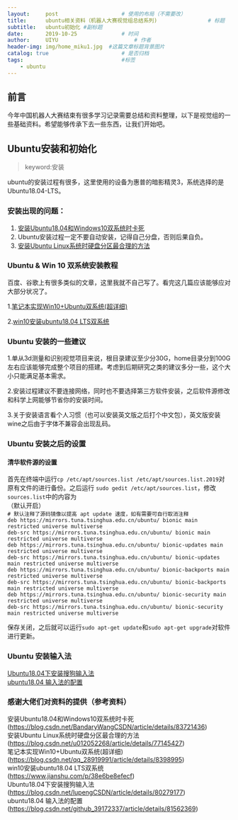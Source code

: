 ```yaml
---
layout:     post   				    # 使用的布局（不需要改）
title:      ubuntu相关资料（机器人大赛视觉组总结系列)				# 标题 
subtitle:   ubuntu初始化 #副标题
date:       2019-10-25 				# 时间
author:     UIYU 						# 作者
header-img: img/home_miku1.jpg 	#这篇文章标题背景图片
catalog: true 						# 是否归档
tags:								#标签
    - ubuntu
---
```

## 前言
今年中国机器人大赛结束有很多学习记录需要总结和资料整理，以下是视觉组的一些基础资料。希望能够传承下去一些东西，让我们开始吧。

## Ubuntu安装和初始化
>keyword:安装

ubuntu的安装过程有很多，这里使用的设备为惠普的暗影精灵3，系统选择的是Ubuntu18.04-LTS。
### 安装出现的问题：

1. [安装Ubuntu18.04和Windows10双系统时卡死](https://blog.csdn.net/BandaryWangCSDN/article/details/83721436)
2. Ubuntu安装过程一定不要自动安装，记得自己分盘，否则后果自负。
3. [安装Ubuntu Linux系统时硬盘分区最合理的方法](https://blog.csdn.net/u012052268/article/details/77145427)

### Ubuntu & Win 10 双系统安装教程
百度、谷歌上有很多类似的文章，这里我就不自己写了。看完这几篇应该能够应对大部分状况了。

1.[笔记本实现Win10+Ubuntu双系统(超详细)](https://blog.csdn.net/qq_28919991/article/details/8398995)

2.[win10安装ubuntu18.04 LTS双系统](https://www.jianshu.com/p/38e6be8efecf)

### Ubuntu 安装的一些建议

1.单从3d测量和识别视觉项目来说，根目录建议至少分30G，home目录分到100G左右应该能够完成整个项目的搭建。考虑到后期研究之类的建议多分一些，这个大小只能满足基本需求。

2.安装过程建议不要连接网络，同时也不要选择第三方软件安装，之后软件源修改和科学上网能够节省你的安装时间。

3.关于安装语言看个人习惯（也可以安装英文版之后打个中文包），英文版安装wine之后由于字体不兼容会出现乱码。

### Ubuntu 安装之后的设置

#### 清华软件源的设置
首先在终端中运行`cp /etc/apt/sources.list /etc/apt/sources.list.2019`对原有文件的进行备份。之后运行
`sudo gedit /etc/apt/sources.list`，修改`sources.list`中的内容为  
（默认开启）  
`# 默认注释了源码镜像以提高 apt update 速度，如有需要可自行取消注释`  
`deb https://mirrors.tuna.tsinghua.edu.cn/ubuntu/ bionic main restricted universe multiverse`  
`deb-src https://mirrors.tuna.tsinghua.edu.cn/ubuntu/ bionic main restricted universe multiverse`  
`deb https://mirrors.tuna.tsinghua.edu.cn/ubuntu/ bionic-updates main restricted universe multiverse`   
`deb-src https://mirrors.tuna.tsinghua.edu.cn/ubuntu/ bionic-updates main restricted universe multiverse`  
`deb https://mirrors.tuna.tsinghua.edu.cn/ubuntu/ bionic-backports main restricted universe multiverse`  
`deb-src https://mirrors.tuna.tsinghua.edu.cn/ubuntu/ bionic-backports main restricted universe multiverse`  
`deb https://mirrors.tuna.tsinghua.edu.cn/ubuntu/ bionic-security main restricted universe multiverse`  
`deb-src https://mirrors.tuna.tsinghua.edu.cn/ubuntu/ bionic-security main restricted universe multiverse`

保存关闭，之后就可以运行`sudo apt-get update`和`sudo apt-get upgrade`对软件进行更新。

### Ubuntu 安装输入法
[Ubuntu18.04下安装搜狗输入法](https://blog.csdn.net/lupengCSDN/article/details/80279177)  
[ubuntu18.04 输入法的配置](https://blog.csdn.net/github_39172337/article/details/81562369)




### 感谢大佬们对资料的提供（参考资料）
安装Ubuntu18.04和Windows10双系统时卡死(https://blog.csdn.net/BandaryWangCSDN/article/details/83721436)  
安装Ubuntu Linux系统时硬盘分区最合理的方法(https://blog.csdn.net/u012052268/article/details/77145427)  
笔记本实现Win10+Ubuntu双系统(超详细)(https://blog.csdn.net/qq_28919991/article/details/8398995)  
win10安装ubuntu18.04 LTS双系统(https://www.jianshu.com/p/38e6be8efecf)  
Ubuntu18.04下安装搜狗输入法(https://blog.csdn.net/lupengCSDN/article/details/80279177)   
ubuntu18.04 输入法的配置(https://blog.csdn.net/github_39172337/article/details/81562369)